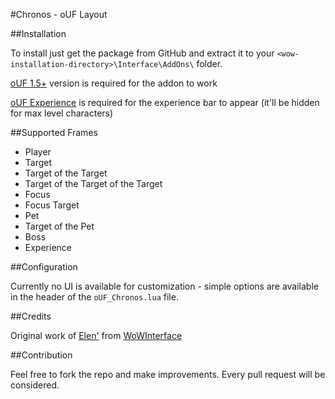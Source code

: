 #Chronos - oUF Layout

##Installation

To install just get the package from GitHub and extract it to your `<wow-installation-directory>\Interface\AddOns\` folder.

[oUF 1.5+](http://www.wowinterface.com/downloads/info9994-oUF.html) version is required for the addon to work

[oUF Experience](http://www.wowinterface.com/downloads/info10647-oUFExperience.html) is required for the experience bar to appear (it'll be hidden for max level characters)

##Supported Frames

- Player
- Target
- Target of the Target
- Target of the Target of the Target
- Focus
- Focus Target
- Pet
- Target of the Pet
- Boss
- Experience

##Configuration

Currently no UI is available for customization - simple options are available in the header of the `oUF_Chronos.lua` file.

##Credits

Original work of [Elen'](http://www.wowinterface.com/forums/member.php?action=getinfo&userid=234975) from [WoWInterface](http://www.wowinterface.com/addons.php)

##Contribution

Feel free to fork the repo and make improvements. Every pull request will be considered. 

